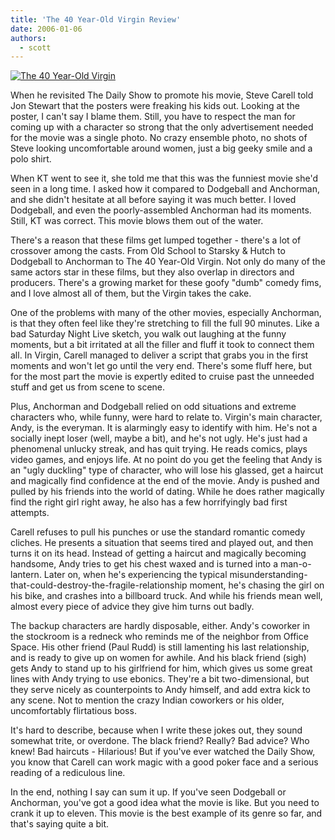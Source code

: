 ```yaml
---
title: 'The 40 Year-Old Virgin Review'
date: 2006-01-06
authors:
  - scott
---
```


[![The 40 Year-Old Virgin](/images/blog-photos/The_40_Year_Old_Virgin.jpg)](/images/blog-photos/The_40_Year_Old_Virgin.jpg)

When he revisited The Daily Show to promote his movie, Steve Carell told Jon Stewart that the posters were freaking his kids out. Looking at the poster, I can't say I blame them. Still, you have to respect the man for coming up with a character so strong that the only advertisement needed for the movie was a single photo. No crazy ensemble photo, no shots of Steve looking uncomfortable around women, just a big geeky smile and a polo shirt.

When KT went to see it, she told me that this was the funniest movie she'd seen in a long time. I asked how it compared to Dodgeball and Anchorman, and she didn't hesitate at all before saying it was much better. I loved Dodgeball, and even the poorly-assembled Anchorman had its moments. Still, KT was correct. This movie blows them out of the water.

There's a reason that these films get lumped together - there's a lot of crossover among the casts. From Old School to Starsky & Hutch to Dodgeball to Anchorman to The 40 Year-Old Virgin. Not only do many of the same actors star in these films, but they also overlap in directors and producers. There's a growing market for these goofy "dumb" comedy fims, and I love almost all of them, but the Virgin takes the cake.

One of the problems with many of the other movies, especially Anchorman, is that they often feel like they're stretching to fill the full 90 minutes. Like a bad Saturday Night Live sketch, you walk out laughing at the funny moments, but a bit irritated at all the filler and fluff it took to connect them all. In Virgin, Carell managed to deliver a script that grabs you in the first moments and won't let go until the very end. There's some fluff here, but for the most part the movie is expertly edited to cruise past the unneeded stuff and get us from scene to scene.

Plus, Anchorman and Dodgeball relied on odd situations and extreme characters who, while funny, were hard to relate to. Virgin's main character, Andy, is the everyman. It is alarmingly easy to identify with him. He's not a socially inept loser (well, maybe a bit), and he's not ugly. He's just had a phenomenal unlucky streak, and has quit trying. He reads comics, plays video games, and enjoys life. At no point do you get the feeling that Andy is an "ugly duckling" type of character, who will lose his glassed, get a haircut and magically find confidence at the end of the movie. Andy is pushed and pulled by his friends into the world of dating. While he does rather magically find the right girl right away, he also has a few horrifyingly bad first attempts.

Carell refuses to pull his punches or use the standard romantic comedy cliches. He presents a situation that seems tired and played out, and then turns it on its head. Instead of getting a haircut and magically becoming handsome, Andy tries to get his chest waxed and is turned into a man-o-lantern. Later on, when he's experiencing the typical misunderstanding-that-could-destroy-the-fragile-relationship moment, he's chasing the girl on his bike, and crashes into a billboard truck. And while his friends mean well, almost every piece of advice they give him turns out badly.

The backup characters are hardly disposable, either. Andy's coworker in the stockroom is a redneck who reminds me of the neighbor from Office Space. His other friend (Paul Rudd) is still lamenting his last relationship, and is ready to give up on women for awhile. And his black friend (sigh) gets Andy to stand up to his girlfriend for him, which gives us some great lines with Andy trying to use ebonics. They're a bit two-dimensional, but they serve nicely as counterpoints to Andy himself, and add extra kick to any scene. Not to mention the crazy Indian coworkers or his older, uncomfortably flirtatious boss.

It's hard to describe, because when I write these jokes out, they sound somewhat trite, or overdone. The black friend? Really? Bad advice? Who knew! Bad haircuts - Hilarious! But if you've ever watched the Daily Show, you know that Carell can work magic with a good poker face and a serious reading of a rediculous line.

In the end, nothing I say can sum it up. If you've seen Dodgeball or Anchorman, you've got a good idea what the movie is like. But you need to crank it up to eleven. This movie is the best example of its genre so far, and that's saying quite a bit.
